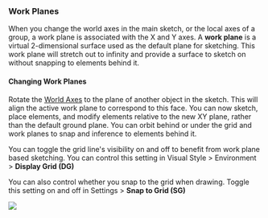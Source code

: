 ### Work Planes
When you change the world axes in the main sketch, or the local axes of a group, a work plane is associated with the X and Y axes. A **work plane** is a virtual 2-dimensional surface used as the default plane for sketching. This work plane will stretch out to infinity and provide a surface to sketch on without snapping to elements behind it.

#### Changing Work Planes
Rotate the [World Axes](world-axes.md) to the plane of another object in the sketch. This will align the active work plane to correspond to this face. You can now sketch, place elements, and modify elements relative to the new XY plane, rather than the default ground plane. You can orbit behind or under the grid and work planes to snap and inference to elements behind it.

You can toggle the grid line's visibility on and off to benefit from work plane based sketching. You can control this setting in Visual Style > Environment > **Display Grid (DG)**

You can also control whether you snap to the grid when drawing. Toggle this setting on and off in Settings > **Snap to Grid (SG)**

![](images/GUID-CCDC46EF-8523-430C-8B6E-074D6D5236E1-low.gif)